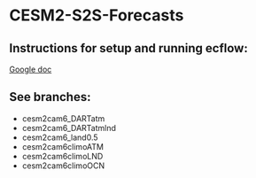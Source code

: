 # CESM2-S2S-Forecasts

## Instructions for setup and running ecflow:
[Google doc](https://docs.google.com/document/d/1IoL9e2kJpaOti4ffUkQonksm3PnUpS8cNwiV3WQxmgM/edit)

## See branches:
* cesm2cam6_DARTatm
* cesm2cam6_DARTatmlnd
* cesm2cam6_land0.5
* cesm2cam6climoATM
* cesm2cam6climoLND
* cesm2cam6climoOCN
